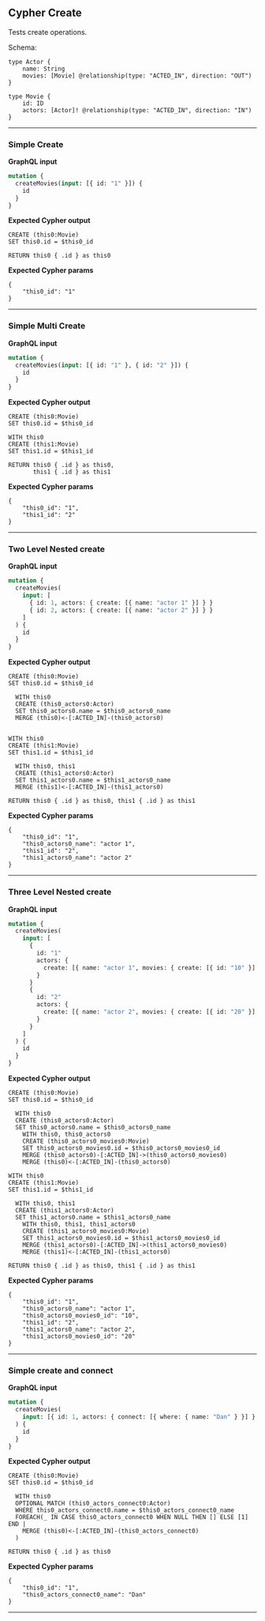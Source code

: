## Cypher Create

Tests create operations.

Schema:

```schema
type Actor {
    name: String
    movies: [Movie] @relationship(type: "ACTED_IN", direction: "OUT")
}
    
type Movie {
    id: ID
    actors: [Actor]! @relationship(type: "ACTED_IN", direction: "IN")
}
```

---

### Simple Create

**GraphQL input**

```graphql
mutation {
  createMovies(input: [{ id: "1" }]) {
    id
  }
}
```

**Expected Cypher output**

```cypher
CREATE (this0:Movie)
SET this0.id = $this0_id

RETURN this0 { .id } as this0
```

**Expected Cypher params**

```cypher-params
{
    "this0_id": "1"
}
```

---

### Simple Multi Create

**GraphQL input**

```graphql
mutation {
  createMovies(input: [{ id: "1" }, { id: "2" }]) {
    id
  }
}
```

**Expected Cypher output**

```cypher
CREATE (this0:Movie)
SET this0.id = $this0_id

WITH this0
CREATE (this1:Movie)
SET this1.id = $this1_id

RETURN this0 { .id } as this0,
       this1 { .id } as this1
```

**Expected Cypher params**

```cypher-params
{
    "this0_id": "1",
    "this1_id": "2"
}
```

---

### Two Level Nested create

**GraphQL input**

```graphql
mutation {
  createMovies(
    input: [
      { id: 1, actors: { create: [{ name: "actor 1" }] } }
      { id: 2, actors: { create: [{ name: "actor 2" }] } }
    ]
  ) {
    id
  }
}
```

**Expected Cypher output**

```cypher
CREATE (this0:Movie)
SET this0.id = $this0_id

  WITH this0
  CREATE (this0_actors0:Actor)
  SET this0_actors0.name = $this0_actors0_name
  MERGE (this0)<-[:ACTED_IN]-(this0_actors0)


WITH this0
CREATE (this1:Movie)
SET this1.id = $this1_id

  WITH this0, this1
  CREATE (this1_actors0:Actor)
  SET this1_actors0.name = $this1_actors0_name
  MERGE (this1)<-[:ACTED_IN]-(this1_actors0)

RETURN this0 { .id } as this0, this1 { .id } as this1
```

**Expected Cypher params**

```cypher-params
{
    "this0_id": "1",
    "this0_actors0_name": "actor 1",
    "this1_id": "2",
    "this1_actors0_name": "actor 2"
}
```

---

### Three Level Nested create

**GraphQL input**

```graphql
mutation {
  createMovies(
    input: [
      {
        id: "1"
        actors: {
          create: [{ name: "actor 1", movies: { create: [{ id: "10" }] } }]
        }
      }
      {
        id: "2"
        actors: {
          create: [{ name: "actor 2", movies: { create: [{ id: "20" }] } }]
        }
      }
    ]
  ) {
    id
  }
}

```

**Expected Cypher output**

```cypher
CREATE (this0:Movie)
SET this0.id = $this0_id

  WITH this0
  CREATE (this0_actors0:Actor)
  SET this0_actors0.name = $this0_actors0_name
    WITH this0, this0_actors0
    CREATE (this0_actors0_movies0:Movie)
    SET this0_actors0_movies0.id = $this0_actors0_movies0_id
    MERGE (this0_actors0)-[:ACTED_IN]->(this0_actors0_movies0)
    MERGE (this0)<-[:ACTED_IN]-(this0_actors0)

WITH this0
CREATE (this1:Movie)
SET this1.id = $this1_id

  WITH this0, this1
  CREATE (this1_actors0:Actor)
  SET this1_actors0.name = $this1_actors0_name
    WITH this0, this1, this1_actors0
    CREATE (this1_actors0_movies0:Movie)
    SET this1_actors0_movies0.id = $this1_actors0_movies0_id
    MERGE (this1_actors0)-[:ACTED_IN]->(this1_actors0_movies0)
    MERGE (this1)<-[:ACTED_IN]-(this1_actors0)

RETURN this0 { .id } as this0, this1 { .id } as this1
```

**Expected Cypher params**

```cypher-params
{
    "this0_id": "1",
    "this0_actors0_name": "actor 1",
    "this0_actors0_movies0_id": "10",
    "this1_id": "2",
    "this1_actors0_name": "actor 2",
    "this1_actors0_movies0_id": "20"
}
```

---

### Simple create and connect

**GraphQL input**

```graphql
mutation {
  createMovies(
    input: [{ id: 1, actors: { connect: [{ where: { name: "Dan" } }] } }]
  ) {
    id
  }
}
```

**Expected Cypher output**

```cypher
CREATE (this0:Movie)
SET this0.id = $this0_id

  WITH this0
  OPTIONAL MATCH (this0_actors_connect0:Actor)
  WHERE this0_actors_connect0.name = $this0_actors_connect0_name
  FOREACH(_ IN CASE this0_actors_connect0 WHEN NULL THEN [] ELSE [1] END | 
    MERGE (this0)<-[:ACTED_IN]-(this0_actors_connect0)
  )

RETURN this0 { .id } as this0
```

**Expected Cypher params**

```cypher-params
{
    "this0_id": "1",
    "this0_actors_connect0_name": "Dan"
}
```

---